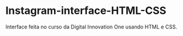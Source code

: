 # Instagram-interface-HTML-CSS
Interface feita no curso da Digital Innovation One usando HTML e CSS.

